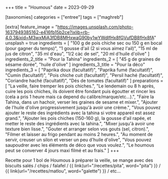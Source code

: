 +++
title = "Houmous"
date = 2023-09-29

[taxonomies]
categories = ["entree"]
tags = ["maghreb"]

[extra]
feature_image = "https://images.unsplash.com/photo-1637949385162-e416fb15b2ce?ixlib=rb-4.0.3&ixid=M3wxMjA3fDB8MHxwaG90by1wYWdlfHx8fGVufDB8fHx8fA"
unsplash = true
ingredients = [
  "100 g de pois chiche sec ou 150 g en bocal (pour gagner du temps)",
  "1 gousse d'ail (2 si vous aimez l'ail)",
  "15 ml de jus de citron",
  "35 ml d'eau",
  "1/2 càc de sel",
  "20 ml d'huile d'olive"
]
ingredients_2_title = "Pour la Tahina"
ingredients_2 = [
  "45 g de graines de sésame dorée",
  "huile d'olive"
]
ingredients_3_title = "Pour la déco"
ingredients_3 = [
  "Paprika doux (facultatif)",
  "Paprika fumé (facultatif)",
  "Cumin (facultatif)",
  "Pois chiche cuit (facultatif)",
  "Persil haché (facultatif)",
  "Coriandre haché (facultatif)",
  "Dés de tomates (facultatif)"
]
preparations = [
  "La veille, faire tremper les pois chiches.",
  "Le lendemain ou 8 h après, cuire les pois chiches, ils doivent être fondant puis égoutter et rincer les (cela a pris 1 heure mais ca depend du calibre/marque/etc...).",
  "Faire la Tahina, dans un hachoir, verser les graines de sesame et mixer.",
  "Ajouter de l'huile d'olive progressivement jusqu'à avoir une crème.",
  "Vous pouvez ajouter le reste des ingrédients avec la tahina si votre appareil est assez grand.",
  "Ajouter les pois chiches (150-160 g), la gousse d'ail rapée, et metter le reste des ingrédients avec la tahina.",
  "Mixer jusqu'à avoir une texture bien lisse.",
  "Gouter et arranger selon vos gouts (sel, citron).",
  "Filmer et laisser au frigo pendant au moins 2 heures.",
  "Au moment de servir, creuser un silon et verser un peu d'huile d'olive",
  "Vous pouvez saupoudrer avec les éléments de déco que vous voulez.",
  "Le houmous peut se converver 4 jours maxi filmé et au frais."
]
+++

Recette pour 1 bol de Houmous à préparer la veille, se mange avec des biscuits salés / chips / falafel / {{ link(url="/recettes/pita", word="pita") }} / {{ link(url="/recettes/matlou", word="galette") }} / etc...

